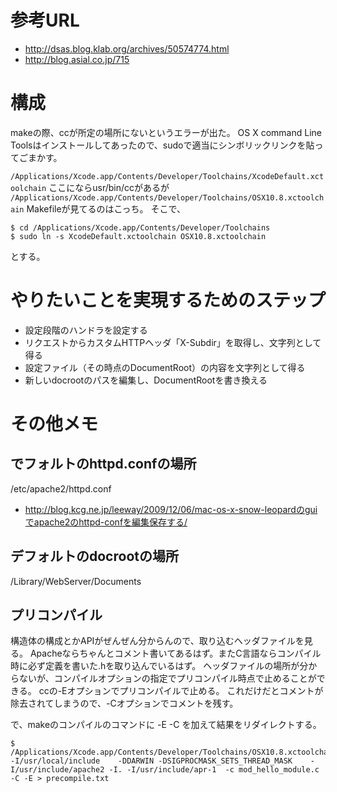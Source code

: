 # 参考URL

- http://dsas.blog.klab.org/archives/50574774.html
- http://blog.asial.co.jp/715

# 構成

makeの際、ccが所定の場所にないというエラーが出た。
OS X command Line Toolsはインストールしてあったので、sudoで適当にシンボリックリンクを貼ってごまかす。

`/Applications/Xcode.app/Contents/Developer/Toolchains/XcodeDefault.xctoolchain`
ここにならusr/bin/ccがあるが
`/Applications/Xcode.app/Contents/Developer/Toolchains/OSX10.8.xctoolchain`
Makefileが見てるのはこっち。
そこで、

    $ cd /Applications/Xcode.app/Contents/Developer/Toolchains
    $ sudo ln -s XcodeDefault.xctoolchain OSX10.8.xctoolchain

とする。


# やりたいことを実現するためのステップ

- 設定段階のハンドラを設定する
- リクエストからカスタムHTTPヘッダ「X-Subdir」を取得し、文字列として得る
- 設定ファイル（その時点のDocumentRoot）の内容を文字列として得る
- 新しいdocrootのパスを編集し、DocumentRootを書き換える

# その他メモ

## でフォルトのhttpd.confの場所

/etc/apache2/httpd.conf

- http://blog.kcg.ne.jp/leeway/2009/12/06/mac-os-x-snow-leopardのguiでapache2のhttpd-confを編集保存する/

## デフォルトのdocrootの場所

/Library/WebServer/Documents

## プリコンパイル

構造体の構成とかAPIがぜんぜん分からんので、取り込むヘッダファイルを見る。
Apacheならちゃんとコメント書いてあるはず。またC言語ならコンパイル時に必ず定義を書いた.hを取り込んでいるはず。
ヘッダファイルの場所が分からないが、コンパイルオプションの指定でプリコンパイル時点で止めることができる。
ccの-Eオプションでプリコンパイルで止める。 これだけだとコメントが除去されてしまうので、-Cオプションでコメントを残す。

で、makeのコンパイルのコマンドに -E -C を加えて結果をリダイレクトする。

    $ /Applications/Xcode.app/Contents/Developer/Toolchains/OSX10.8.xctoolchain/usr/bin/cc -I/usr/local/include    -DDARWIN -DSIGPROCMASK_SETS_THREAD_MASK    -I/usr/include/apache2 -I. -I/usr/include/apr-1  -c mod_hello_module.c -C -E > precompile.txt


